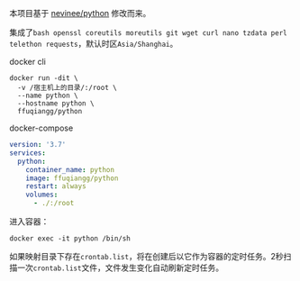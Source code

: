 本项目基于 [nevinee/python](https://hub.docker.com/r/nevinee/python/) 修改而来。

集成了`bash openssl coreutils moreutils git wget curl nano tzdata perl telethon requests`，默认时区`Asia/Shanghai`。

docker cli
```shell
docker run -dit \
  -v /宿主机上的目录/:/root \
  --name python \
  --hostname python \
  ffuqiangg/python
```

docker-compose
```yaml
version: '3.7'
services:
  python:
    container_name: python
    image: ffuqiangg/python
    restart: always
    volumes:
      - ./:/root
```

进入容器：
```shell
docker exec -it python /bin/sh
```

如果映射目录下存在`crontab.list`，将在创建后以它作为容器的定时任务。2秒扫描一次`crontab.list`文件，文件发生变化自动刷新定时任务。
